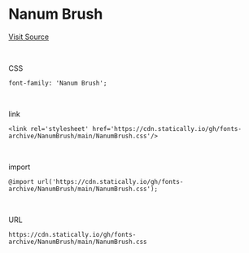 # Nanum Brush

[Visit Source](https://hangeul.naver.com/font)

&nbsp;

CSS

```
font-family: 'Nanum Brush';
```

&nbsp;

link

```
<link rel='stylesheet' href='https://cdn.statically.io/gh/fonts-archive/NanumBrush/main/NanumBrush.css'/>
```

&nbsp;

import

```
@import url('https://cdn.statically.io/gh/fonts-archive/NanumBrush/main/NanumBrush.css');
```

&nbsp;

URL

```
https://cdn.statically.io/gh/fonts-archive/NanumBrush/main/NanumBrush.css
```
